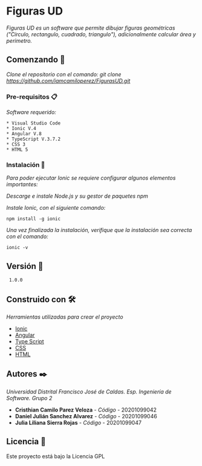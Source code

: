 # Figuras UD

_Figuras UD es un software que permite dibujar figuras geométricas ("Círculo, rectangulo, cuadrado, triangulo"), adicionalmente calcular área y perimetro._

## Comenzando 🚀

_Clone el repositorio con el comando: git clone https://github.com/iamcamiloperez/FigurasUD.git_


### Pre-requisitos 📋

_Software requerido:_

```
* Visual Studio Code
* Ionic V.4
* Angular V.8
* TypeScript V.3.7.2
* CSS 3
* HTML 5
```

### Instalación 🔧

_Para poder ejecutar Ionic se requiere configurar algunos elementos importantes:_

_Descarge e instale Node.js y su gestor de paquetes npm_

_Instale Ionic, con el siguiente comando:_

```
npm install -g ionic
```

_Una vez finalizada la instalación, verifique que la instalación sea correcta con el comando:_

```
ionic -v
```

## Versión 📌

```
 1.0.0
```

## Construido con 🛠️

_Herramientas utilizadas para crear el proyecto_

* [Ionic](https://ionicframework.com/docs/v4) 
* [Angular](https://v8.angular.io/docs) 
* [Type Script](https://www.typescriptlang.org/docs/handbook/release-notes/typescript-3-7.html) 
* [CSS](https://www.w3schools.com/css/) 
* [HTML](https://www.w3schools.com/html/default.asp)


## Autores ✒️
_Universidad Distrital Francisco José de Caldas._
_Esp. Ingeniería de Software._
_Grupo 2_

* **Cristhian Camilo Parez Veloza** - *Código* - 20201099042
* **Daniel Julián Sanchez Alvarez** - *Código* - 20201099046
* **Julia Liliana Sierra Rojas** - *Código* - 20201099047


## Licencia 📄

Este proyecto está bajo la Licencia GPL 


